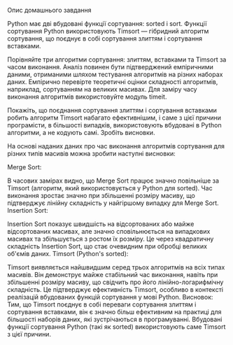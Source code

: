 Опис домашнього завдання

Python має дві вбудовані функції сортування: sorted і sort. Функції сортування
Python використовують Timsort — гібридний алгоритм сортування, що поєднує в собі
сортування злиттям і сортування вставками.

Порівняйте три алгоритми сортування: злиттям, вставками та Timsort за часом
виконання. Аналіз повинен бути підтверджений емпіричними даними, отриманими
шляхом тестування алгоритмів на різних наборах даних. Емпірично перевірте
теоретичні оцінки складності алгоритмів, наприклад, сортуванням на великих
масивах. Для заміру часу виконання алгоритмів використовуйте модуль timeit.

Покажіть, що поєднання сортування злиттям і сортування вставками робить алгоритм
Timsort набагато ефективнішим, і саме з цієї причини програмісти, в більшості
випадків, використовують вбудовані в Python алгоритми, а не кодують самі.
Зробіть висновки.

На основі наданих даних про час виконання алгоритмів сортування для різних типів
масивів можна зробити наступні висновки:

Merge Sort:

В часових замірах видно, що Merge Sort працює значно повільніше за Timsort
(алгоритм, який використовується у Python для sorted). Час виконання зростає
значно при збільшенні розміру масиву, що підтверджує лінійну складність у
найгіршому випадку для Merge Sort. Insertion Sort:

Insertion Sort показує швидшість на відсортованих або майже відсортованих
масивах, але значно сповільнюється на випадкових масивах та збільшується з
ростом їх розміру. Це через квадратичну складність Insertion Sort, що стає
очевидним при обробці великих об'ємів даних. Timsort (Python's sorted):

Timsort виявляється найшвидшим серед трьох алгоритмів на всіх типах масивів. Він
демонструє майже стабільний час виконання, навіть при збільшенні розміру масиву,
що свідчить про його лінійно-логарифмічну складність. Це підтверджує
ефективність Timsort, особливо в контексті реалізацій вбудованих функцій
сортування у мові Python. Висновок: Тим, що Timsort поєднує в собі переваги
сортування злиттям і сортування вставками, він є значно більш ефективним на
практиці для більшості наборів даних, які зустрічаються в програмуванні.
Вбудовані функції сортування Python (такі як sorted) використовують саме Timsort
з цієї причини.
